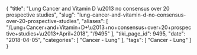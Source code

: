 {
    "title": "Lung Cancer and Vitamin D \u2013 no consensus over 20 prospective studies",
    "slug": "lung-cancer-and-vitamin-d-no-consensus-over-20-prospective-studies",
    "aliases": [
        "/Lung+Cancer+and+Vitamin+D+\u2013+no+consensus+over+20+prospective+studies+\u2013+April+2018",
        "/9495"
    ],
    "tiki_page_id": 9495,
    "date": "2018-04-05",
    "categories": [
        "Cancer - Lung"
    ],
    "tags": [
        "Cancer - Lung"
    ]
}